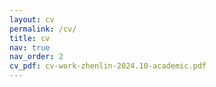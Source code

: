 ```yaml
---
layout: cv
permalink: /cv/
title: cv
nav: true
nav_order: 2
cv_pdf: cv-work-zhenlin-2024.10-academic.pdf
---
```


